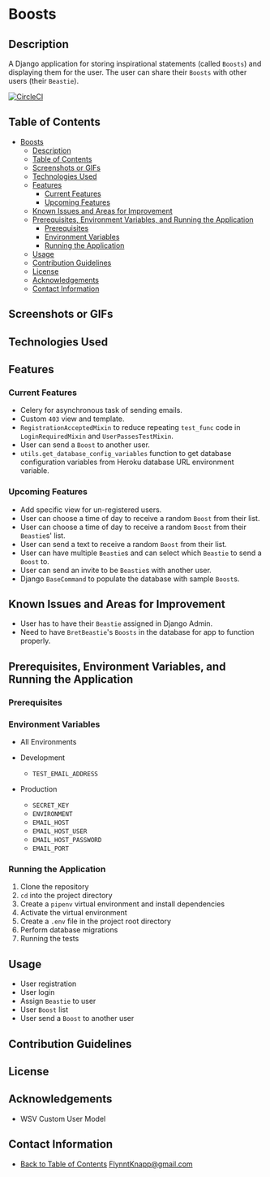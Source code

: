 # Boosts

## Description

A Django application for storing inspirational statements (called `Boosts`) and displaying them for the user. The user can share their `Boosts` with other users (their `Beastie`).

[![CircleCI](https://dl.circleci.com/status-badge/img/circleci/Y1ZCzLfk7VvFxn1NaACyjS/ENyXaR4r8up5rVUZaAc7so/tree/main.svg?style=shield&circle-token=78bff58ef7d68a6559243b0c34cc64153c4e2e0e)](https://dl.circleci.com/status-badge/redirect/circleci/Y1ZCzLfk7VvFxn1NaACyjS/ENyXaR4r8up5rVUZaAc7so/tree/main)

## Table of Contents

- [Boosts](#boosts)
  - [Description](#description)
  - [Table of Contents](#table-of-contents)
  - [Screenshots or GIFs](#screenshots-or-gifs)
  - [Technologies Used](#technologies-used)
  - [Features](#features)
    - [Current Features](#current-features)
    - [Upcoming Features](#upcoming-features)
  - [Known Issues and Areas for Improvement](#known-issues-and-areas-for-improvement)
  - [Prerequisites, Environment Variables, and Running the Application](#prerequisites-environment-variables-and-running-the-application)
    - [Prerequisites](#prerequisites)
    - [Environment Variables](#environment-variables)
    - [Running the Application](#running-the-application)
  - [Usage](#usage)
  - [Contribution Guidelines](#contribution-guidelines)
  - [License](#license)
  - [Acknowledgements](#acknowledgements)
  - [Contact Information](#contact-information)

## Screenshots or GIFs

## Technologies Used

## Features

### Current Features

- Celery for asynchronous task of sending emails.
- Custom `403` view and template.
- `RegistrationAcceptedMixin` to reduce repeating `test_func` code in `LoginRequiredMixin` and `UserPassesTestMixin`.
- User can send a `Boost` to another user.
- `utils.get_database_config_variables` function to get database configuration variables from Heroku database URL environment variable.

### Upcoming Features

- Add specific view for un-registered users.
- User can choose a time of day to receive a random `Boost` from their list.
- User can choose a time of day to receive a random `Boost` from their `Beastie`s' list.
- User can send a text to receive a random `Boost` from their list.
- User can have multiple `Beastie`s and can select which `Beastie` to send a `Boost` to.
- User can send an invite to be `Beastie`s with another user.
- Django `BaseCommand` to populate the database with sample `Boost`s.

## Known Issues and Areas for Improvement

- User has to have their `Beastie` assigned in Django Admin.
- Need to have `BretBeastie`'s `Boosts` in the database for app to function properly.

## Prerequisites, Environment Variables, and Running the Application

### Prerequisites

### Environment Variables

- All Environments

- Development
    - `TEST_EMAIL_ADDRESS`

- Production
    - `SECRET_KEY`
    - `ENVIRONMENT`
    - `EMAIL_HOST`
    - `EMAIL_HOST_USER`
    - `EMAIL_HOST_PASSWORD`
    - `EMAIL_PORT`

### Running the Application

1. Clone the repository
1. `cd` into the project directory
1. Create a `pipenv` virtual environment and install dependencies
1. Activate the virtual environment
1. Create a `.env` file in the project root directory
1. Perform database migrations
1. Running the tests

## Usage

- User registration
- User login
- Assign `Beastie` to user
- User `Boost` list
- User send a `Boost` to another user

## Contribution Guidelines

## License

## Acknowledgements

- WSV Custom User Model

## Contact Information

- [Back to Table of Contents](#table-of-contents)
<a href=mailto:FlynntKnapp@gmail.com>FlynntKnapp@gmail.com</a>
